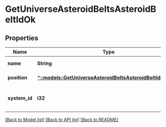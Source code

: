 # GetUniverseAsteroidBeltsAsteroidBeltIdOk

## Properties
Name | Type | Description | Notes
------------ | ------------- | ------------- | -------------
**name** | **String** | name string | [default to null]
**position** | [***::models::GetUniverseAsteroidBeltsAsteroidBeltIdPosition**](get_universe_asteroid_belts_asteroid_belt_id_position.md) |  | [default to null]
**system_id** | **i32** | The solar system this asteroid belt is in | [default to null]

[[Back to Model list]](../README.md#documentation-for-models) [[Back to API list]](../README.md#documentation-for-api-endpoints) [[Back to README]](../README.md)


